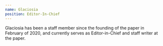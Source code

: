 ```yaml
---
name: Glaciosia
position: Editor-In-Chief
---
```

Glaciosia has been a staff member since the founding of the paper in February of 2020, and currently serves as Editor-in-Chief and staff writer at the paper. 
